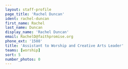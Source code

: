 ```yaml
---
layout: staff-profile
page_title: 'Rachel Duncan'
ident: rachel-duncan
first_name: Rachel
last_name: Duncan
display_name: 'Rachel Duncan'
email: RachelD@faithpromise.org
phone_ext: '1508'
title: 'Assistant to Worship and Creative Arts Leader'
teams: [worship]
sort: 5
number_photos: 0
---
```


